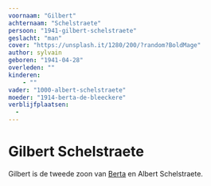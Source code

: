 ```yaml
---
voornaam: "Gilbert"
achternaam: "Schelstraete"
persoon: "1941-gilbert-schelstraete"
geslacht: "man"
cover: "https://unsplash.it/1280/200/?random?BoldMage"
author: sylvain
geboren: "1941-04-28"
overleden: ""
kinderen:
    - ""
vader: "1000-albert-schelstraete"
moeder: "1914-berta-de-bleeckere"   
verblijfplaatsen:
  -
---
```

# Gilbert Schelstraete
Gilbert is de tweede zoon van [Berta](1914-berta-de-bleeckere) en Albert Schelstraete.







